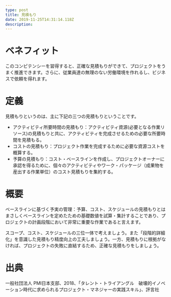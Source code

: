 ```yaml
---
type: post
title: 見積もり
date: 2019-11-25T14:31:14.118Z
description:
---
```

# ベネフィット

このコンピテンシーを習得すると、正確な見積もりができて、プロジェクトをうまく推進できます。さらに、従業員達の無理のない労働環境を作れるし、ビジネスで依頼を得れます。

# 定義

見積もりというのは、主に下記の三つの見積もりということです。

* アクティビティ所要時間の見積もり：アクティビティ資源(必要となる作業リソース)の見積もりと共に、アクティビティを完成させるための必要な所要時間を見積もる。
* コストの見積もり：プロジェクト作業を完成するために必要な資源コストを概算する。
* 予算の見積もり：コスト・ベースラインを作成し、プロジェクトオーナーに承認を得るために、個々のアクティビティやワーク・パッケージ（成果物を産出する作業単位）のコスト見積もりを集約する。

# 概要

ベースラインに基づく予実の管理：予算、コスト、スケジュールの見積もりとはまさしくベースラインを定めたための基礎数値を試算・集計することであり、プロジェクトの計画段階において非常に重要な作業であると言えます。

スコープ、コスト、スケジュールの三位一体で考えましょう。また「段階的詳細化」を意識した見積もり精度向上の工夫しましょう。一方、見積もりに根拠がなければ、プロジェクトの失敗に直結するため、正確な見積もりをしましょう。

# 出典

一般社団法人 PMI日本支部、2018、「タレント・トライアングル　破壊的イノベーション時代に求められるプロジェクト・マネジャーの実践スキル」、評言社
